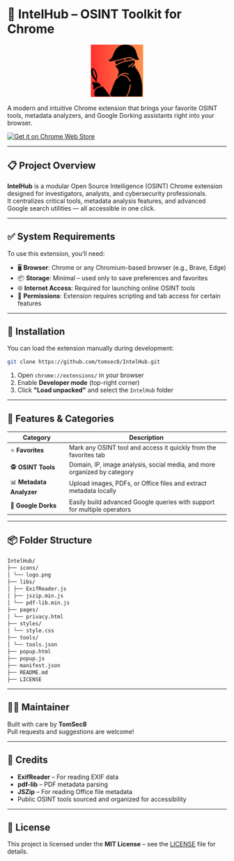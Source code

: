 # 🧠 IntelHub – OSINT Toolkit for Chrome

<p align="center">
  <img src="icons/icon.png" alt="IntelHub Logo" width="120" />
</p>


A modern and intuitive Chrome extension that brings your favorite OSINT tools, metadata analyzers, and Google Dorking assistants right into your browser.

[![Get it on Chrome Web Store](https://img.shields.io/badge/Install%20from-Chrome%20Web%20Store-blue.svg?logo=google-chrome)](https://chromewebstore.google.com/detail/jfjpgfklmjdhabodgghmjclpgnpiejlh)


---

## 📋 Project Overview

**IntelHub** is a modular Open Source Intelligence (OSINT) Chrome extension designed for investigators, analysts, and cybersecurity professionals.  
It centralizes critical tools, metadata analysis features, and advanced Google search utilities — all accessible in one click.

---

## ✅ System Requirements

To use this extension, you’ll need:

- 🖥️ **Browser**: Chrome or any Chromium-based browser (e.g., Brave, Edge)  
- 📦 **Storage**: Minimal – used only to save preferences and favorites  
- 🌐 **Internet Access**: Required for launching online OSINT tools  
- 🧩 **Permissions**: Extension requires scripting and tab access for certain features  

---

## 🚀 Installation

You can load the extension manually during development:

```bash
git clone https://github.com/tomsec8/IntelHub.git
```

1. Open `chrome://extensions/` in your browser  
2. Enable **Developer mode** (top-right corner)  
3. Click **"Load unpacked"** and select the `IntelHub` folder  

---

## 🧠 Features & Categories

| Category               | Description                                                                 |
|------------------------|-----------------------------------------------------------------------------|
| ⭐ **Favorites**        | Mark any OSINT tool and access it quickly from the favorites tab            |
| 🕵️ **OSINT Tools**     | Domain, IP, image analysis, social media, and more organized by category     |
| 📊 **Metadata Analyzer** | Upload images, PDFs, or Office files and extract metadata locally           |
| 🔎 **Google Dorks**     | Easily build advanced Google queries with support for multiple operators     |

---

## 📦 Folder Structure

```
IntelHub/
├── icons/
│ └── logo.png
├── libs/
│ ├── ExifReader.js
│ ├── jszip.min.js
│ └── pdf-lib.min.js
├── pages/
│ └── privacy.html
├── styles/
│ └── style.css
├── tools/
│ └── tools.json
├── popup.html
├── popup.js
├── manifest.json
├── README.md
├── LICENSE

```

---

## 👨‍💻 Maintainer

Built with care by **TomSec8**  
Pull requests and suggestions are welcome!

---

## 🙏 Credits

- **ExifReader** – For reading EXIF data  
- **pdf-lib** – PDF metadata parsing  
- **JSZip** – For reading Office file metadata  
- Public OSINT tools sourced and organized for accessibility  

---

## 📜 License

This project is licensed under the **MIT License** – see the [LICENSE](LICENSE) file for details.
